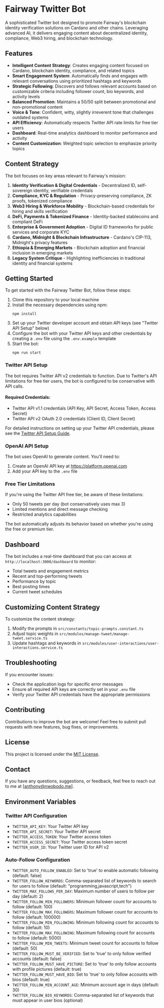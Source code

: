 # Fairway Twitter Bot

A sophisticated Twitter bot designed to promote Fairway's blockchain identity verification solutions on Cardano and other chains. Leveraging advanced AI, it delivers engaging content about decentralized identity, compliance, Web3 hiring, and blockchain technology.

## Features

- **Intelligent Content Strategy**: Creates engaging content focused on Cardano, blockchain identity, compliance, and related topics
- **Smart Engagement System**: Automatically finds and engages with relevant conversations using prioritized hashtags and keywords
- **Strategic Following**: Discovers and follows relevant accounts based on customizable criteria including follower count, bio keywords, and activity levels
- **Balanced Promotion**: Maintains a 50/50 split between promotional and non-promotional content
- **Voice & Tone**: Confident, witty, slightly irreverent tone that challenges outdated systems
- **API Efficiency**: Automatically respects Twitter API rate limits for free tier users
- **Dashboard**: Real-time analytics dashboard to monitor performance and activity
- **Content Customization**: Weighted topic selection to emphasize priority topics

## Content Strategy

The bot focuses on key areas relevant to Fairway's mission:

1. **Identity Verification & Digital Credentials** - Decentralized ID, self-sovereign identity, verifiable credentials
2. **Compliance, KYC & Regulation** - Privacy-preserving compliance, ZK proofs, tokenized compliance
3. **Web3 Hiring & Workforce Mobility** - Blockchain-based credentials for hiring and skills verification
4. **DeFi, Payments & Tokenized Finance** - Identity-backed stablecoins and compliant DeFi  
5. **Enterprise & Government Adoption** - Digital ID frameworks for public services and corporate KYC
6. **Cardano, Midnight & Blockchain Infrastructure** - Cardano's CIP-113, Midnight's privacy features
7. **Ethiopia & Emerging Markets** - Blockchain adoption and financial inclusion in emerging markets
8. **Legacy System Critique** - Highlighting inefficiencies in traditional identity and financial systems

## Getting Started

To get started with the Fairway Twitter Bot, follow these steps:

1. Clone this repository to your local machine
2. Install the necessary dependencies using npm:
   ```
   npm install
   ```
3. Set up your Twitter developer account and obtain API keys (see "Twitter API Setup" below)
4. Configure the bot with your Twitter API keys and other credentials by creating a `.env` file using the `.env.example` template
5. Start the bot:
   ```
   npm run start
   ```

### Twitter API Setup

The bot requires Twitter API v2 credentials to function. Due to Twitter's API limitations for free tier users, the bot is configured to be conservative with API calls.

#### Required Credentials:
- Twitter API v1.1 credentials (API Key, API Secret, Access Token, Access Secret)
- Twitter API v2 OAuth 2.0 credentials (Client ID, Client Secret)

For detailed instructions on setting up your Twitter API credentials, please see the [Twitter API Setup Guide](docs/twitter_api_setup.md).

### OpenAI API Setup

The bot uses OpenAI to generate content. You'll need to:

1. Create an OpenAI API key at https://platform.openai.com
2. Add your API key to the `.env` file

### Free Tier Limitations

If you're using the Twitter API free tier, be aware of these limitations:
- Only 50 tweets per day (bot conservatively uses max 3)
- Limited mentions and direct message checking
- Restricted analytics capabilities

The bot automatically adjusts its behavior based on whether you're using the free or premium tier.

## Dashboard

The bot includes a real-time dashboard that you can access at `http://localhost:3000/dashboard` to monitor:
- Total tweets and engagement metrics
- Recent and top-performing tweets
- Performance by topic
- Best posting times
- Current tweet schedules

## Customizing Content Strategy

To customize the content strategy:

1. Modify the prompts in `src/constants/topic-prompts.constant.ts`
2. Adjust topic weights in `src/modules/manage-tweet/manage-tweet.service.ts`
3. Update hashtags and keywords in `src/modules/user-interactions/user-interactions.service.ts`

## Troubleshooting

If you encounter issues:
- Check the application logs for specific error messages
- Ensure all required API keys are correctly set in your `.env` file
- Verify your Twitter API credentials have the appropriate permissions

## Contributing

Contributions to improve the bot are welcome! Feel free to submit pull requests with new features, bug fixes, or improvements.

## License

This project is licensed under the [MIT License](LICENSE).

## Contact

If you have any questions, suggestions, or feedback, feel free to reach out to me at [anthony@nwobodo.me].

## Environment Variables

### Twitter API Configuration

- `TWITTER_API_KEY`: Your Twitter API key
- `TWITTER_API_SECRET`: Your Twitter API secret
- `TWITTER_ACCESS_TOKEN`: Your Twitter access token
- `TWITTER_ACCESS_SECRET`: Your Twitter access token secret
- `TWITTER_USER_ID`: Your Twitter user ID for API v2

### Auto-Follow Configuration

- `TWITTER_AUTO_FOLLOW_ENABLED`: Set to 'true' to enable automatic following (default: false)
- `TWITTER_FOLLOW_KEYWORDS`: Comma-separated list of keywords to search for users to follow (default: "programming,javascript,tech")
- `TWITTER_MAX_FOLLOWS_PER_DAY`: Maximum number of users to follow per day (default: 2)
- `TWITTER_FOLLOW_MIN_FOLLOWERS`: Minimum follower count for accounts to follow (default: 100)
- `TWITTER_FOLLOW_MAX_FOLLOWERS`: Maximum follower count for accounts to follow (default: 100000)
- `TWITTER_FOLLOW_MIN_FOLLOWING`: Minimum following count for accounts to follow (default: 10)
- `TWITTER_FOLLOW_MAX_FOLLOWING`: Maximum following count for accounts to follow (default: 5000)
- `TWITTER_FOLLOW_MIN_TWEETS`: Minimum tweet count for accounts to follow (default: 50)
- `TWITTER_FOLLOW_MUST_BE_VERIFIED`: Set to 'true' to only follow verified accounts (default: false)
- `TWITTER_FOLLOW_MUST_HAVE_PICTURE`: Set to 'true' to only follow accounts with profile pictures (default: true)
- `TWITTER_FOLLOW_MUST_HAVE_BIO`: Set to 'true' to only follow accounts with bios (default: true)
- `TWITTER_FOLLOW_MIN_ACCOUNT_AGE`: Minimum account age in days (default: 30)
- `TWITTER_FOLLOW_BIO_KEYWORDS`: Comma-separated list of keywords that must appear in user bios (optional)